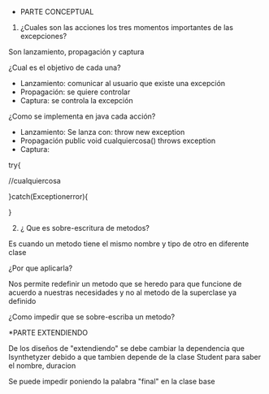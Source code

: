 * PARTE CONCEPTUAL

1. ¿Cuales son las acciones los tres momentos importantes de las excepciones? 

Son lanzamiento, propagación y captura

¿Cual es el objetivo de cada una?

- Lanzamiento: comunicar al usuario que existe una excepción
- Propagación: se quiere controlar
- Captura: se controla la excepción

¿Como se implementa en java cada acción?

- Lanzamiento: Se lanza con: throw new exception
- Propagación public void cualquiercosa() throws exception
- Captura: 

try{

//cualquiercosa

}catch(Exceptionerror){

}

2. ¿ Que es sobre-escritura de metodos? 

Es cuando un metodo tiene el mismo nombre y tipo de otro en diferente clase

¿Por que aplicarla? 

Nos permite redefinir un metodo que se heredo para que funcione de acuerdo a nuestras necesidades y no al metodo de la superclase ya definido

¿Como impedir que se sobre-escriba un metodo?

*PARTE EXTENDIENDO

De los diseños de "extendiendo" se debe cambiar la dependencia que Isynthetyzer debido a que tambien depende de la clase Student para saber el nombre, duracion

Se puede impedir poniendo la palabra "final" en la clase base

